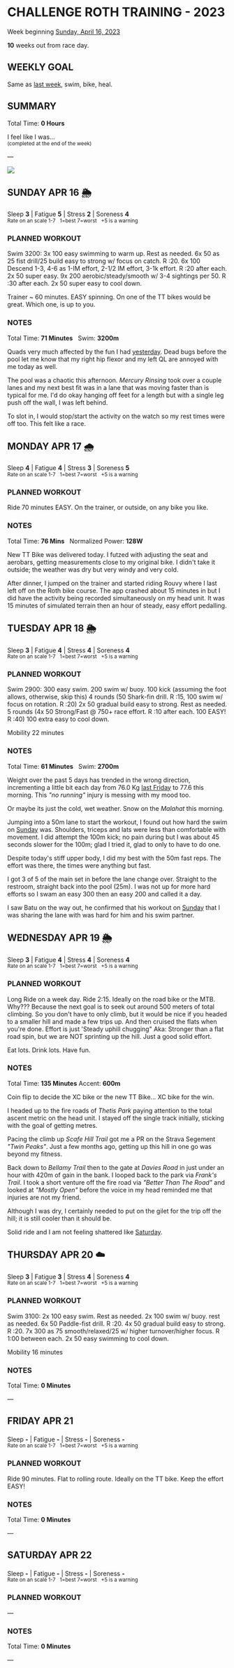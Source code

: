 # CHALLENGE ROTH TRAINING - 2023
Week beginning [Sunday, April 16, 2023](javascript:flick('sun');)

**10** weeks out from race day.

## WEEKLY GOAL
Same as [last week](challenge2023-11weeksout), swim, bike, heal.

## SUMMARY
Total Time: **0 Hours**

I feel like I was...
<br /><sup>(completed at the end of the week)</sup>

&mdash;

![](/assets/jpg/II-9x550.jpeg)

## SUNDAY APR 16 🌦
Sleep **3** | Fatigue **5** | Stress **2** | Soreness **4**
<sup><br />Rate on an scale 1-7 &nbsp; 1=best 7=worst &nbsp; +5 is a warning</sup>

### PLANNED WORKOUT
Swim 3200: 
3x 100 easy swimming to warm up. Rest as needed. 
6x 50 as 25 fist drill/25 build easy to strong w/ focus on catch. R :20. 
6x 100 Descend 1-3, 4-6 as 1-IM effort, 2-1/2 IM effort, 3-1k effort. R :20 after each. 
2x 50 super easy.
9x 200 aerobic/steady/smooth w/ 3-4 sightings per 50. R :30 after each. 
2x 50 super easy to cool down. 

Trainer ~ 60 minutes. EASY spinning. 
On one of the TT bikes would be great. Which one, is up to you.

### NOTES
Total Time: **71 Minutes** &nbsp; Swim: **3200m**

Quads very much affected by the fun I had [yesterday](challenge2023-11weeksout?sat).  Dead bugs before the pool let me know that my right hip flexor and my left QL are annoyed with me today as well.

The pool was a chaotic this afternoon.  _Mercury Rinsing_ took over a couple lanes and my next best fit was in a lane that was moving faster than is typical for me.  I'd do okay hanging off feet for a length but with a single leg push off the wall, I was left behind.  

To slot in, I would stop/start the activity on the watch so my rest times were off too.  This felt like a race.



<!---->
## MONDAY APR 17 🌧
Sleep **4** | Fatigue **4** | Stress **3** | Soreness **5**
<sup><br />Rate on an scale 1-7 &nbsp; 1=best 7=worst &nbsp; +5 is a warning</sup>

### PLANNED WORKOUT
Ride 70 minutes EASY. 
On the trainer, or outside, on any bike you like.

### NOTES
Total Time: **76 Mins** &nbsp; Normalized Power: **128W**

New TT Bike was delivered today.  I futzed with adjusting the seat and aerobars, getting measurements close to my original bike.  I didn't take it outside; the weather was dry but very windy and very cold.

After dinner, I jumped on the trainer and started riding Rouvy where I last left off on the Roth bike course.  The app crashed about 15 minutes in but I did have the activity being recorded simultaneously on my head unit.  It was 15 minutes of simulated terrain then an hour of steady, easy effort pedalling.

<!---->
## TUESDAY APR 18 🌦
Sleep **3** | Fatigue **4** | Stress **4** | Soreness **4**
<sup><br />Rate on an scale 1-7 &nbsp; 1=best 7=worst &nbsp; +5 is a warning</sup>

### PLANNED WORKOUT
Swim 2900: 
300 easy swim. 
200 swim w/ buoy. 
100 kick (assuming the foot allows, otherwise, skip this) 
4 rounds (50 Shark-fin drill. R :15, 100 swim w/ focus on rotation. R :20)
2x 50 gradual build easy to strong. Rest as needed. 
5 rounds (4x 50 Strong/Fast @ 750+ race effort. R :10 after each. 100 EASY! R :40)
100 extra easy to cool down. 

Mobility 22 minutes

### NOTES
Total Time: **61 Minutes** &nbsp; Swim: **2700m**

Weight over the past 5 days has trended in the wrong direction, incrementing a little bit each day from 76.0 Kg [last Friday](challenge2023-11weeksout?fri) to 77.6 this morning.  This _"no running"_ injury is messing with my mood too.  

Or maybe its just the cold, wet weather.  Snow on the _Malahat_ this morning.

Jumping into a 50m lane to start the workout, I found out how hard the swim on [Sunday](javascript:flick('sun');) was.  Shoulders, triceps and lats were less than comfortable with movement.  I did attempt the 100m kick; no pain during but I was about 45 seconds slower for the 100m; glad I tried it, glad to only to have to do one.

Despite today's stiff upper body, I did my best with the 50m fast reps.  The effort was there, the times were anything but fast.

I got 3 of 5 of the main set in before the lane change over.  Straight to the restroom, straight back into the pool (25m).  I was not up for more hard efforts so I swam an easy 300 then an easy 200 and called it a day.

I saw Batu on the way out, he confirmed that his workout on [Sunday](javascript:flick('sun');) that I was sharing the lane with was hard for him and his swim partner.

<!---->
## WEDNESDAY APR 19 🌦
Sleep **3** | Fatigue **4** | Stress **4** | Soreness **4**
<sup><br />Rate on an scale 1-7 &nbsp; 1=best 7=worst &nbsp; +5 is a warning</sup>

### PLANNED WORKOUT
Long Ride on a week day. 
Ride 2:15. Ideally on the road bike or the MTB. Why???
Because the next goal is to seek out around 500 meters of total climbing. So you don't have to only climb, but it would be nice if you headed to a smaller hill and made a few trips up. And then cruised the flats when you're done. 
Effort is just 'Steady uphill chugging" Aka: Stronger than a flat road spin, but we are NOT sprinting up the hill. Just a good solid effort. 

Eat lots. Drink lots. Have fun.

### NOTES
Total Time: **135 Minutes** Accent: **600m**

Coin flip to decide the XC bike or the new TT Bike...  XC bike for the win.

I headed up to the fire roads of _Thetis Park_ paying attention to the total ascent metric on the head unit.  I stayed off the single track initially, sticking with the goal of getting metres.

Pacing the climb up _Scafe Hill Trail_ got me a PR on the Strava Segement _"Twin Peaks"_.  Just a few months ago, getting up this hill in one go was beyond my fitness.

Back down to _Bellamy Trail_ then to the gate at _Davies Road_ in just under an hour with 420m of gain in the bank.  I looped back to the park via _Frank's Trail_.  I took a short venture off the fire road via _"Better Than The Road"_ and looked at _"Mostly Open"_ before the voice in my head reminded me that injuries are not my friend.

Although I was dry, I certainly needed to put on the gilet for the trip off the hill; it is still cooler than it should be. 

Solid ride and I am not feeling shattered like [Saturday](challenge2023-11weeksout?sat).

<!---->
## THURSDAY APR 20 ☁️
Sleep **3** | Fatigue **3** | Stress **4** | Soreness **4**
<sup><br />Rate on an scale 1-7 &nbsp; 1=best 7=worst &nbsp; +5 is a warning</sup>

### PLANNED WORKOUT
Swim 3100:
2x 100 easy swim. Rest as needed.
2x 100 swim w/ buoy. rest as needed.
6x 50 Paddle-fist drill. R :20.
4x 50 gradual build easy to strong. R :20.
7x 300 as 75 smooth/relaxed/25 w/ higher turnover/higher focus. R 1:00 between each. 
2x 50 easy swimming to cool down.

Mobility 16 minutes

### NOTES
Total Time: **0 Minutes**

&mdash;  

<!---->
## FRIDAY APR 21
Sleep **-** | Fatigue **-** | Stress **-** | Soreness **-**
<sup><br />Rate on an scale 1-7 &nbsp; 1=best 7=worst &nbsp; +5 is a warning</sup>

### PLANNED WORKOUT
Ride 90 minutes. Flat to rolling route. 
Ideally on the TT bike. 
Keep the effort EASY!

### NOTES
Total Time: **0 Minutes**

&mdash;  

<!---->
## SATURDAY APR 22
Sleep **-** | Fatigue **-** | Stress **-** | Soreness **-**
<sup><br />Rate on an scale 1-7 &nbsp; 1=best 7=worst &nbsp; +5 is a warning</sup>

### PLANNED WORKOUT
&mdash;  

### NOTES
Total Time: **0 Minutes**

&mdash;  
